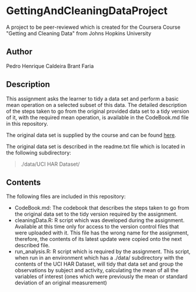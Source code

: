 # GettingAndCleaningDataProject
A project to be peer-reviewed which is created for the Coursera Course "Getting and Cleaning Data" from Johns Hopkins University

## Author
Pedro Henrique Caldeira Brant Faria

## Description
This assignment asks the learner to tidy a data set and perform a basic mean operation on a selected subset of this data. The detailed description of the steps taken to go from the original provided data set to a tidy version of it, with the required mean operation, is available in the CodeBook.md file in this repository.

The original data set is supplied by the course and can be found [here](https://d396qusza40orc.cloudfront.net/getdata%2Fprojectfiles%2FUCI%20HAR%20Dataset.zip).

The original data set is described in the readme.txt file which is located in the following subdirectory:
> ./data/UCI HAR Dataset/ 

## Contents
The following files are included in this repository:
- CodeBook.md: The codebook that describes the steps taken to go from the original data set to the tidy version required by the assignment.
- cleaningData.R: R script which was developed during the assignment. Available at this time only for access to the version control files that were uploaded with it. This file has the wrong name for the assignment, therefore, the contents of its latest update were copied onto the next described file.
- run_analysis.R: R script which is required by the assignment. This script, when run in an environment which has a ./data/ subdirectory with the contents of the UCI HAR Dataset, will tidy that data set and group the observations by subject and activity, calculating the mean of all the variables of interest \(ones which were previously the mean or standard deviation of an original measurement\)